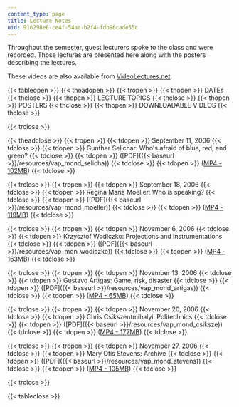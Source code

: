 ```yaml
---
content_type: page
title: Lecture Notes
uid: 916298e6-ce4f-54aa-b2f4-fdb96cade55c
---
```


Throughout the semester, guest lecturers spoke to the class and were recorded. Those lectures are presented here along with the posters describing the lectures.

These videos are also available from [VideoLectures.net](http://videolectures.net/mit4303f06_production_space/).

{{< tableopen >}}
{{< theadopen >}}
{{< tropen >}}
{{< thopen >}}
DATEs
{{< thclose >}}
{{< thopen >}}
LECTURE TOPICS
{{< thclose >}}
{{< thopen >}}
POSTERS
{{< thclose >}}
{{< thopen >}}
DOWNLOADABLE VIDEOS
{{< thclose >}}

{{< trclose >}}

{{< theadclose >}}
{{< tropen >}}
{{< tdopen >}}
September 11, 2006
{{< tdclose >}}
{{< tdopen >}}
Gunther Selichar: Who's afraid of blue, red, and green?
{{< tdclose >}}
{{< tdopen >}}
([PDF]({{< baseurl >}}/resources/vap_mond_selicha))
{{< tdclose >}}
{{< tdopen >}}
([MP4 - 102MB](http://www.archive.org/download/MIT4.303F06/ocw-4.303-11sep2006-selichar.mp4))
{{< tdclose >}}

{{< trclose >}}
{{< tropen >}}
{{< tdopen >}}
September 18, 2006
{{< tdclose >}}
{{< tdopen >}}
Regina Maria Moeller: Who is speaking?
{{< tdclose >}}
{{< tdopen >}}
([PDF]({{< baseurl >}}/resources/vap_mond_moeller))
{{< tdclose >}}
{{< tdopen >}}
([MP4 - 119MB](http://www.archive.org/download/MIT4.303F06/ocw-4.303-18sep2006-moehler.mp4))
{{< tdclose >}}

{{< trclose >}}
{{< tropen >}}
{{< tdopen >}}
November 6, 2006
{{< tdclose >}}
{{< tdopen >}}
Krzysztof Wodiczko: Projections and instrumentations
{{< tdclose >}}
{{< tdopen >}}
([PDF]({{< baseurl >}}/resources/vap_mon_wodiczko))
{{< tdclose >}}
{{< tdopen >}}
([MP4 - 163MB](http://www.archive.org/download/MIT4.303F06/ocw-4.303-06nov2006-wodiczko.mp4))
{{< tdclose >}}

{{< trclose >}}
{{< tropen >}}
{{< tdopen >}}
November 13, 2006
{{< tdclose >}}
{{< tdopen >}}
Gustavo Artigas: Game, risk, disaster
{{< tdclose >}}
{{< tdopen >}}
([PDF]({{< baseurl >}}/resources/vap_mond_artigas))
{{< tdclose >}}
{{< tdopen >}}
([MP4 - 65MB](http://www.archive.org/download/MIT4.303F06/ocw-4.303-13nov2006-gustavo.mp4))
{{< tdclose >}}

{{< trclose >}}
{{< tropen >}}
{{< tdopen >}}
November 20, 2006
{{< tdclose >}}
{{< tdopen >}}
Chris Csikszentmihalyi: Politechnics
{{< tdclose >}}
{{< tdopen >}}
([PDF]({{< baseurl >}}/resources/vap_mond_csiksze))
{{< tdclose >}}
{{< tdopen >}}
([MP4 - 177MB](http://www.archive.org/download/MIT4.303F06/ocw-4.303-20nov2006.mp4))
{{< tdclose >}}

{{< trclose >}}
{{< tropen >}}
{{< tdopen >}}
November 27, 2006
{{< tdclose >}}
{{< tdopen >}}
Mary Otis Stevens: Archive
{{< tdclose >}}
{{< tdopen >}}
([PDF]({{< baseurl >}}/resources/vap_mond_stevens))
{{< tdclose >}}
{{< tdopen >}}
([MP4 - 105MB](http://www.archive.org/download/MIT4.303F06/ocw-4.303-27nov2006-stevens.mp4))
{{< tdclose >}}

{{< trclose >}}

{{< tableclose >}}
